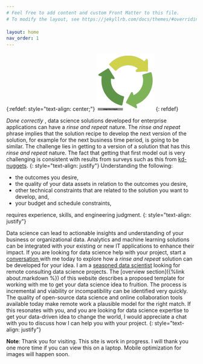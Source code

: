 ```yaml
---
# Feel free to add content and custom Front Matter to this file.
# To modify the layout, see https://jekyllrb.com/docs/themes/#overriding-theme-defaults

layout: home
nav_order: 1
---
```

{:refdef: style="text-align: center;"}
![rinse and repeat logo](assets/images/logonav_resized.png)
{: refdef}

_Done correctly_ , data science solutions developed for enterprise applications can have a _rinse and repeat_ nature. The _rinse and repeat_ phrase implies that the solution recipe to develop the next version of the solution, for example for the next business time period, is going to be similar. The challenge lies in getting to a version of a solution that has this _rinse and repeat_ nature. The fact that getting that first model out is very challenging is consistent with results from surveys such as this from <a href="https://www.kdnuggets.com/2022/01/models-rarely-deployed-industrywide-failure-machine-learning-leadership.html"> kd-nuggets</a>.
{: style="text-align: justify"} 
Understanding the following:
* the outcomes you desire,
* the quality of your data assets in relation to the outcomes you desire,
* other technical constraints that are related to the solution you want to develop, and,
* your budget and schedule constraints,

requires experience, skills, and engineering judgment. 
{: style="text-align: justify"}


Data science can lead to actionable insights and understanding of your business or organizational data. Analytics and machine learning solutions can be integrated with your existing or new IT applications to enhance their impact. If you are looking for data science help with your project, start a <a href="https://calendly.com/rajiv-sambasivan/30min"> conversation </a> with me today to explore how a <em> rinse and repeat </em> solution can be developed for your idea. I am a <a href="https://rajivsam.github.io/"> seasoned data scientist</a> looking for remote consulting data science projects. The [overview section]({%link about.markdown %}) of this website describes a proposed template for working with me to get your data science idea to fruition. The process is incremental and viability or incompatibility can be identified very quickly. The quality of open-source data science and online collaboration tools available today make remote work a plausible model for the right match. If this resonates with you, and you are looking for data science expertise to get your data-driven idea to change the world, I would appreciate a chat with you to discuss how I can help you with your project.
  {: style="text-align: justify"}


__Note__: Thank you for visiting. This site is work in progress. I will thank you one more time if you can view this on a laptop. Mobile optimization for images will happen soon.
